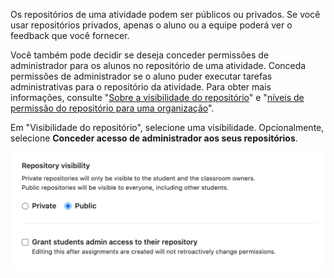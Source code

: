 Os repositórios de uma atividade podem ser públicos ou privados. Se você usar repositórios privados, apenas o aluno ou a equipe poderá ver o feedback que você fornecer.

Você também pode decidir se deseja conceder permissões de administrador para os alunos no repositório de uma atividade. Conceda permissões de administrador se o aluno puder executar tarefas administrativas para o repositório da atividade. Para obter mais informações, consulte "[Sobre a visibilidade do repositório](/github/creating-cloning-and-archiving-repositories/about-repository-visibility)" e "[níveis de permissão do repositório para uma organização](/organizations/managing-access-to-your-organizations-repositories/repository-permission-levels-for-an-organization)".

Em "Visibilidade do repositório", selecione uma visibilidade. Opcionalmente, selecione **Conceder acesso de administrador aos seus repositórios**.

<div class="procedural-image-wrapper">
  <img alt="Opções de visibilidade para repositórios de atividades" class="procedural-image-wrapper" src="/assets/images/help/classroom/assignments-choose-repository-visibility.png">
</div>
